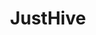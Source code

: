---
description: 冒险视频集合。
layout: post
results:
- artistId: 1068278383
  version: '1.9'
  primaryGenreName: Social Networking
  genreIds:
  - '6005'
  - '6012'
  artworkUrl60: http://is5.mzstatic.com/image/thumb/Purple111/v4/88/5e/1e/885e1e9d-68e5-9b6b-0624-82f312db7042/source/60x60bb.jpg
  minimumOsVersion: '9.0'
  appletvScreenshotUrls: &a []
  sellerName: Double Qliq LLC
  supportedDevices:
  - iPad2Wifi-iPad2Wifi
  - iPad23G-iPad23G
  - iPhone4S-iPhone4S
  - iPadThirdGen-iPadThirdGen
  - iPadThirdGen4G-iPadThirdGen4G
  - iPhone5-iPhone5
  - iPodTouchFifthGen-iPodTouchFifthGen
  - iPadFourthGen-iPadFourthGen
  - iPadFourthGen4G-iPadFourthGen4G
  - iPadMini-iPadMini
  - iPadMini4G-iPadMini4G
  - iPhone5c-iPhone5c
  - iPhone5s-iPhone5s
  - iPadAir-iPadAir
  - iPadAirCellular-iPadAirCellular
  - iPadMiniRetina-iPadMiniRetina
  - iPadMiniRetinaCellular-iPadMiniRetinaCellular
  - iPhone6-iPhone6
  - iPhone6Plus-iPhone6Plus
  - iPadAir2-iPadAir2
  - iPadAir2Cellular-iPadAir2Cellular
  - iPadMini3-iPadMini3
  - iPadMini3Cellular-iPadMini3Cellular
  - iPodTouchSixthGen-iPodTouchSixthGen
  - iPhone6s-iPhone6s
  - iPhone6sPlus-iPhone6sPlus
  - iPadMini4-iPadMini4
  - iPadMini4Cellular-iPadMini4Cellular
  - iPadPro-iPadPro
  - iPadProCellular-iPadProCellular
  - iPadPro97-iPadPro97
  - iPadPro97Cellular-iPadPro97Cellular
  - iPhoneSE-iPhoneSE
  - iPhone7-iPhone7
  - iPhone7Plus-iPhone7Plus
  - iPad611-iPad611
  - iPad612-iPad612
  genres:
  - 社交
  - 生活
  currentVersionReleaseDate: '2017-03-19T18:53:04Z'
  trackName: JustHive
  isVppDeviceBasedLicensingEnabled: true
  description: Share and explore like you've never done before. JustHive is
    a social networking platform that is focused on users’ feedback and opinions
    and offers a new way to view, create, and share content. Every experience
    on JustHive is completely unique to each user, allowing for a more interactive
    and fun experience.
  price: 0
  trackId: 1144642778
  releaseDate: '2017-01-30T01:40:59Z'
  advisories:
  - 偶尔/轻微的惊悚/恐怖题材
  - 偶尔/轻微的烟酒或毒品使用或相关内容
  - 偶尔/轻微的亵渎或低俗幽默
  - 偶尔/轻微的成人/性暗示题材
  screenshotUrls:
  - http://a3.mzstatic.com/us/r30/Purple111/v4/17/53/4d/17534dc3-ae3d-907e-f750-ab36365890d6/screen696x696.jpeg
  - http://a4.mzstatic.com/us/r30/Purple122/v4/b8/f6/24/b8f624d6-5ac0-aa43-6f2b-126cc5144fad/screen696x696.jpeg
  - http://a1.mzstatic.com/us/r30/Purple122/v4/bb/17/ac/bb17ac4d-08b7-efc5-3978-545b932d2c5a/screen696x696.jpeg
  - http://a2.mzstatic.com/us/r30/Purple111/v4/9c/00/3f/9c003f53-683c-ccb3-42c1-2a35c2d20b7e/screen696x696.jpeg
  - http://a3.mzstatic.com/us/r30/Purple111/v4/02/12/12/021212f1-e8b0-c214-eb5d-2e4ff2906d6b/screen696x696.jpeg
  artistViewUrl: https://itunes.apple.com/cn/developer/double-qliq-llc/id1068278383?uo=4
  primaryGenreId: 6005
  kind: software
  fileSizeBytes: '71297024'
  bundleId: com.doubleqliq.justhive
  trackContentRating: 12+
  releaseNotes: 'New design.

    Bug fixes and performance upgrades.'
  trackCensoredName: JustHive
  contentAdvisoryRating: 12+
  isGameCenterEnabled: false
  artistName: Double Qliq LLC
  languageCodesISO2A:
  - EN
  features: *a
  wrapperType: software
  artworkUrl512: http://is5.mzstatic.com/image/thumb/Purple111/v4/88/5e/1e/885e1e9d-68e5-9b6b-0624-82f312db7042/source/512x512bb.jpg
  artworkUrl100: http://is5.mzstatic.com/image/thumb/Purple111/v4/88/5e/1e/885e1e9d-68e5-9b6b-0624-82f312db7042/source/100x100bb.jpg
  trackViewUrl: https://geo.itunes.apple.com/cn/app/justhive/id1144642778?mt=8&uo=4
  formattedPrice: 免费
  currency: CNY
  ipadScreenshotUrls: *a
category: 社交
tags: tag1
resultCount: 1
title: JustHive

---